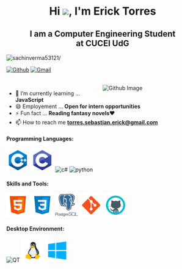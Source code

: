 <h1 align="center">Hi <img src="https://raw.githubusercontent.com/iampavangandhi/iampavangandhi/master/gifs/Hi.gif" width="30px">, I'm Erick Torres</h1>

<h2 align="center">I am a Computer Engineering Student <br> at CUCEI UdG</h2>
<p align="left"> <img src=https://komarev.com/ghpvc/?username=ErickTose alt=sachinverma53121/></p>

[![Github](https://img.shields.io/badge/-Github-000?style=flat&logo=Github&logoColor=white)](https://github.com/onimur)
[![Gmail](https://img.shields.io/badge/-Gmail-c14438?style=flat&logo=Gmail&logoColor=white)](mailto:torres.sebastian.erick@gmail.com)
<!--
[![Linkedin](https://img.shields.io/badge/-LinkedIn-blue?style=flat&logo=Linkedin&logoColor=white)](link)
-->
&nbsp;
<br>
<img width="50%" align="right" alt="Github Image" src="https://static.wikia.nocookie.net/animalrestaurant/images/f/fd/Programmer%27s_Dog.png/revision/latest/top-crop/width/360/height/450?cb=20200103104403" />


- 🌱 I’m currently learning ... **JavaScript**
- 😄 Employement ... **Open for intern opportunities**
- ⚡ Fun fact ... **Reading fantasy novels**❤
- 📫 How to reach me **torres.sebastian.erick@gmail.com**
<h4>Programming Languages: </h4>
<p align="left">
 <img style="margin: auto;" src="https://raw.githubusercontent.com/sachinverma53121/sachinverma53121/master/icons/cpp.png" alt=cplusplus width="60" height="60"/>
 <img style="margin: auto;" src="https://raw.githubusercontent.com/sachinverma53121/sachinverma53121/master/icons/c.png" alt=c width="60" height="60"/>
 <img style="margin: auto;" src="https://cdn.worldvectorlogo.com/logos/c--4.svg" alt=c# width="60" height="60"/>
 <img style="margin: auto;" src="https://cdn.worldvectorlogo.com/logos/python-5.svg" alt=python width="60" height="60"/>
</p>

<h4>Skills and Tools: </h4>
<p align="left">
	<img style="margin: auto;" src="https://raw.githubusercontent.com/sachinverma53121/sachinverma53121/master/icons/html5.png" alt=html5 width="60" height="60"/> 
	<img style="margin: auto;" src="https://raw.githubusercontent.com/sachinverma53121/sachinverma53121/master/icons/css3.png" alt=css3 width="60" height="60"/> 
	<img style="margin: auto;" src="https://raw.githubusercontent.com/sachinverma53121/sachinverma53121/master/icons/psql.png" alt=postgresql width="60" height="60"/> 
	<img style="margin: auto;" src="https://raw.githubusercontent.com/sachinverma53121/sachinverma53121/master/icons/git.png" alt=git width="60" height="60"/>
  <img style="margin: auto;" src="https://raw.githubusercontent.com/sachinverma53121/sachinverma53121/master/icons/github.png" alt=github width="60" height="60"/>
 
</p>

<h4>Desktop Environment: </h4>
<p align="left">
  <img style="margin: auto;" src="https://cdn.worldvectorlogo.com/logos/qt.svg" alt=QT width="60" height="60"/>
  <img style="margin: auto;" src="https://raw.githubusercontent.com/sachinverma53121/sachinverma53121/master/icons/linux.png" alt=linux width="60" height="60"/>
  <img style="margin: auto;" src="https://raw.githubusercontent.com/sachinverma53121/sachinverma53121/master/icons/win10.png" alt=windows10 width="60" height="60"/>
</p>

